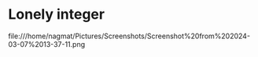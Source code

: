 # Lonely integer 

file:///home/nagmat/Pictures/Screenshots/Screenshot%20from%202024-03-07%2013-37-11.png
